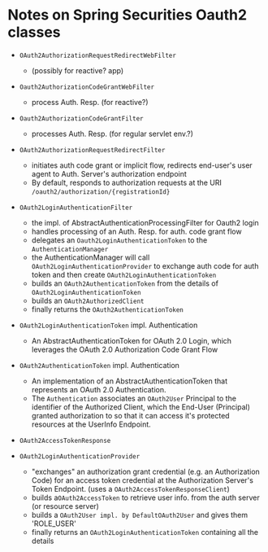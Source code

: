 Notes on Spring Securities Oauth2 classes
=============================================
* `OAuth2AuthorizationRequestRedirectWebFilter`
    *  (possibly for reactive? app)
* `Oauth2AuthorizationCodeGrantWebFilter`
    * process Auth. Resp. (for reactive?)
* `Oauth2AuthorizationCodeGrantFilter`
    * processes Auth. Resp. (for regular servlet env.?)
* `OAuth2AuthorizationRequestRedirectFilter`
    * initiates auth code grant or implicit flow, redirects end-user's user agent to Auth. Server's authorization endpoint
    * By default, responds to authorization requests at the URI `/oauth2/authorization/{registrationId}`
* `OAuth2LoginAuthenticationFilter`
    * the impl. of AbstractAuthenticationProcessingFilter for Oauth2 login
    * handles processing of an Auth. Resp. for auth. code grant flow
    * delegates an `Oauth2LoginAuthenticationToken` to the `AuthenticationManager`
    * the AuthenticationManager will call `OAuth2LoginAuthenticationProvider` to exchange auth code for auth token 
    and then create `OAuth2LoginAuthenticationToken`
    * builds an `OAuth2AuthenticationToken` from the details of `OAuth2LoginAuthenticationToken`
    * builds an `OAuth2AuthorizedClient`
    * finally returns the `OAuth2AuthenticationToken`
    

* `OAuth2LoginAuthenticationToken` impl. Authentication
    * An AbstractAuthenticationToken for OAuth 2.0 Login, which leverages the OAuth 2.0 Authorization Code Grant Flow
* `OAuth2AuthenticationToken` impl. Authentication
    * An implementation of an AbstractAuthenticationToken that represents an OAuth 2.0 Authentication.
    * The `Authentication` associates an `OAuth2User` Principal to the identifier of the Authorized Client, which the 
    End-User (Principal) granted authorization to so that it can access it's protected resources at the UserInfo Endpoint.
* `OAuth2AccessTokenResponse`

* `OAuth2LoginAuthenticationProvider`
    * "exchanges" an authorization grant credential (e.g. an Authorization Code) for an access token credential at 
    the Authorization Server's Token Endpoint. (uses a `OAuth2AccessTokenResponseClient`)
    * builds a`OAuth2AccessToken` to retrieve user info. from the auth server (or resource server)
    * builds a `OAuth2User impl. by DefaultOAuth2User` and gives them 'ROLE_USER'
    * finally returns an `OAuth2LoginAuthenticationToken` containing all the details